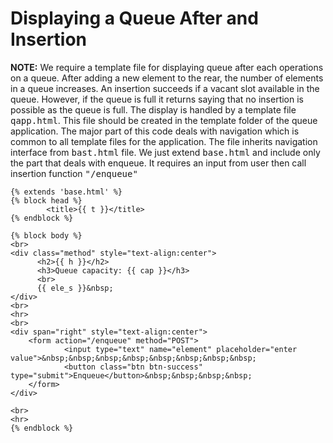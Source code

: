# Displaying a Queue After and Insertion

<strong>NOTE:</strong> We require a template file for displaying queue after each operations on a queue. After adding a new element to the rear, 
the number of elements in a queue increases. An insertion succeeds if a vacant slot available in the queue. However, if the queue is full it 
returns saying that no insertion is possible as the queue is full. The display is handled by a template file <samp>qapp.html</samp>. This file
should be created in the template folder of the queue application. The major part of this code deals with navigation which is common to all
template files for the application. The file inherits navigation interface from <samp>bast.html</samp> file. We just extend <samp>base.html</samp>
and include only the part that deals with enqueue. It requires an input from user then call insertion function <samp>"/enqueue"</samp>

```
{% extends 'base.html' %}
{% block head %}
        <title>{{ t }}</title>    
{% endblock %} 

{% block body %}
<br>
<div class="method" style="text-align:center">
      <h2>{{ h }}</h2>
      <h3>Queue capacity: {{ cap }}</h3>
      <br>
      {{ ele_s }}&nbsp;
</div>
<br>
<hr>
<br>
<div span="right" style="text-align:center">
    <form action="/enqueue" method="POST">
            <input type="text" name="element" placeholder="enter value">&nbsp;&nbsp;&nbsp;&nbsp;&nbsp;&nbsp;&nbsp;&nbsp;
            <button class="btn btn-success" type="submit">Enqueue</button>&nbsp;&nbsp;&nbsp;&nbsp;
    </form>
</div>

<br>
<hr>
{% endblock %}

```
